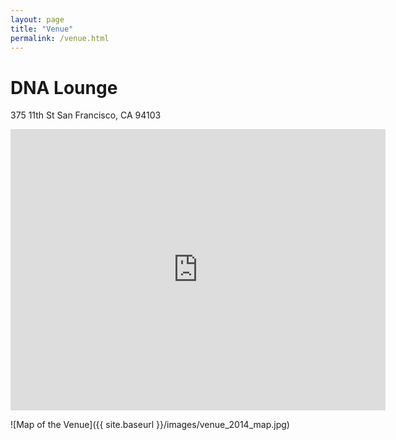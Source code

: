 ```yaml
---
layout: page
title: "Venue"
permalink: /venue.html
--- 
```


# DNA Lounge

375 11th St
San Francisco, CA 94103

<iframe src="https://www.google.com/maps/embed?pb=!1m14!1m8!1m3!1d12615.239512563747!2d-122.4126746!3d37.7710559!3m2!1i1024!2i768!4f13.1!3m3!1m2!1s0x0%3A0x5294f91af5544752!2sDNA+Lounge!5e0!3m2!1sen!2sus!4v1448845687800" width="600" height="450" frameborder="0" style="border:0" allowfullscreen></iframe>

![Map of the Venue]({{ site.baseurl }}/images/venue_2014_map.jpg)
